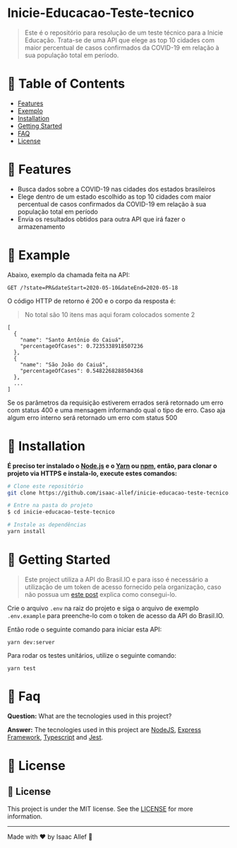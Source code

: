 # Inicie-Educacao-Teste-tecnico

> Este é o repositório para resolução de um teste técnico para a Inicie Educação. Trata-se de uma API que elege as top 10 cidades com maior percentual de casos confirmados da COVID-19 em relação à sua população total em período.

# :pushpin: Table of Contents

* [Features](#rocket-features)
* [Exemplo](#eyes-example)
* [Installation](#construction_worker-installation)
* [Getting Started](#runner-getting-started)
* [FAQ](#postbox-faq)
* [License](#closed_book-license)

# :rocket: Features

* Busca dados sobre a COVID-19 nas cidades dos estados brasileiros
* Elege dentro de um estado escolhido as top 10 cidades com maior percentual de casos confirmados da COVID-19 em relação à sua população total em período
* Envia os resultados obtidos para outra API que irá fazer o armazenamento

# :eyes: Example

Abaixo, exemplo da chamada feita na API:
```
GET /?state=PR&dateStart=2020-05-10&dateEnd=2020-05-18
```
O código HTTP de retorno é 200 e o corpo da resposta é:
> No total são 10 itens mas aqui foram colocados somente 2
```
[
  {
    "name": "Santo Antônio do Caiuá",
    "percentageOfCases": 0.7235338918507236
  },
  {
    "name": "São João do Caiuá",
    "percentageOfCases": 0.5482268288504368
  },
  ...
]
```
Se os parâmetros da requisição estiverem errados será retornado um erro com status 400 e uma mensagem informando qual o tipo de erro. Caso aja algum erro interno será retornado um erro com status 500

# :construction_worker: Installation

**É preciso ter instalado o [Node.js](https://nodejs.org/en/download/) e o [Yarn](https://yarnpkg.com/) ou [npm](https://www.npmjs.com/), então, para clonar o projeto via HTTPS e instala-lo, execute estes comandos:**

```bash
# Clone este repositório
git clone https://github.com/isaac-allef/inicie-educacao-teste-tecnico.git

# Entre na pasta do projeto
$ cd inicie-educacao-teste-tecnico

# Instale as dependências
yarn install
```

# :runner: Getting Started

> Este project utiliza a API do Brasil.IO e para isso é necessário a utilização de um token de acesso fornecido pela organização, caso não possua um [este post](https://blog.brasil.io/2020/10/31/nossa-api-sera-obrigatoriamente-autenticada/) explica como consegui-lo.

Crie o arquivo ```.env``` na raiz do projeto e siga o arquivo de exemplo ```.env.example``` para preenche-lo com o token de acesso da API do Brasil.IO.

Então rode o seguinte comando para iniciar esta API:

```yarn dev:server```

Para rodar os testes unitários, utilize o seguinte comando:

```yarn test```

# :postbox: Faq

**Question:** What are the tecnologies used in this project?

**Answer:** The tecnologies used in this project are [NodeJS](https://nodejs.org/en/), [Express Framework](http://expressjs.com/en/), [Typescript](https://www.typescriptlang.org/) and [Jest](https://jestjs.io/).

# :closed_book: License
## :memo: License
This project is under the MIT license. See the [LICENSE](LICENSE) for more information.

---

Made with ♥ by Isaac Allef :wave:
